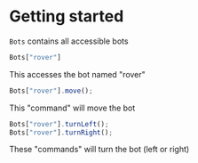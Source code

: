 Getting started
===========
`Bots` contains all accessible bots
```javascript
Bots["rover"]
```
This accesses the bot named "rover"
```javascript
Bots["rover"].move();
```
This "command" will move the bot
```javascript
Bots["rover"].turnLeft();
Bots["rover"].turnRight();
```
These "commands" will turn the bot (left or right)